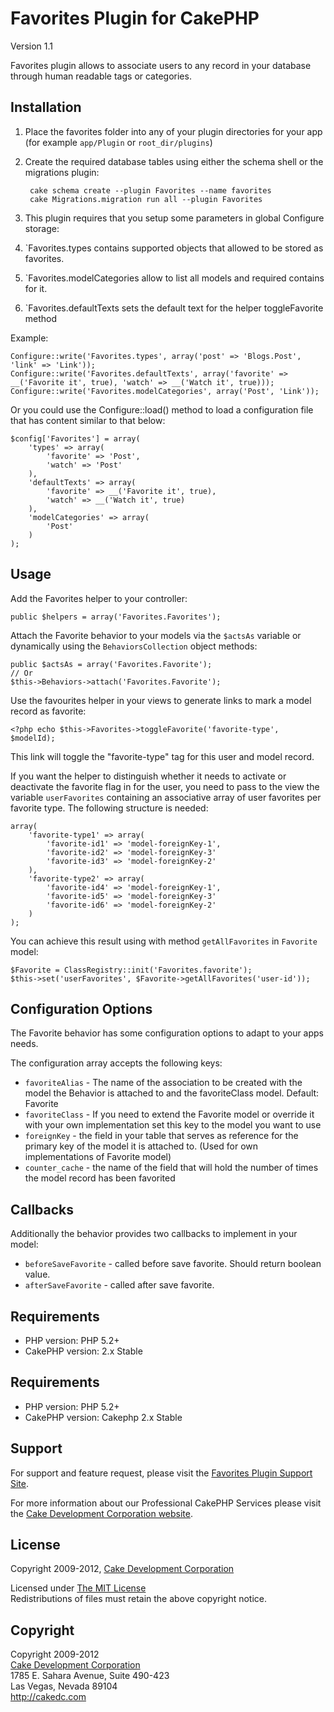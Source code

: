 # Favorites Plugin for CakePHP #

Version 1.1

Favorites plugin allows to associate users to any record in your database through human readable tags or categories.

## Installation ##

1. Place the favorites folder into any of your plugin directories for your app (for example `app/Plugin` or `root_dir/plugins`)
2. Create the required database tables using either the schema shell or the migrations plugin:

		cake schema create --plugin Favorites --name favorites
		cake Migrations.migration run all --plugin Favorites

3. This plugin requires that you setup some parameters in global Configure storage:
 1. `Favorites.types contains supported objects that allowed to be stored as favorites.
 2. `Favorites.modelCategories allow to list all models and required contains for it.
 3. `Favorites.defaultTexts sets the default text for the helper toggleFavorite method

Example:

	Configure::write('Favorites.types', array('post' => 'Blogs.Post', 'link' => 'Link'));
	Configure::write('Favorites.defaultTexts', array('favorite' => __('Favorite it', true), 'watch' => __('Watch it', true)));
	Configure::write('Favorites.modelCategories', array('Post', 'Link'));

Or you could use the Configure::load() method to load a configuration file that has content similar to that below:

	$config['Favorites'] = array(
		'types' => array(
			'favorite' => 'Post',
			'watch' => 'Post'
		),
		'defaultTexts' => array(
			'favorite' => __('Favorite it', true),
			'watch' => __('Watch it', true)
		),
		'modelCategories' => array(
			'Post'
		)
	);

## Usage ##

Add the Favorites helper to your controller:

	public $helpers = array('Favorites.Favorites');

Attach the Favorite behavior to your models via the `$actsAs` variable or dynamically using the `BehaviorsCollection` object methods:

	public $actsAs = array('Favorites.Favorite');
	// Or
	$this->Behaviors->attach('Favorites.Favorite');

Use the favourites helper in your views to generate links to mark a model record as favorite:

	<?php echo $this->Favorites->toggleFavorite('favorite-type', $modelId);

This link will toggle the "favorite-type" tag for this user and model record.

If you want the helper to distinguish whether it needs to activate or deactivate the favorite flag in for the user, you need to pass to the view the variable `userFavorites` containing an associative array of user favorites per favorite type. The following structure is needed:

	array(
		'favorite-type1' => array(
			'favorite-id1' => 'model-foreignKey-1',
			'favorite-id2' => 'model-foreignKey-3'
			'favorite-id3' => 'model-foreignKey-2'
		),
		'favorite-type2' => array(
			'favorite-id4' => 'model-foreignKey-1',
			'favorite-id5' => 'model-foreignKey-3'
			'favorite-id6' => 'model-foreignKey-2'
		)
	);

You can achieve this result using with method `getAllFavorites` in `Favorite` model:

	$Favorite = ClassRegistry::init('Favorites.favorite');
	$this->set('userFavorites', $Favorite->getAllFavorites('user-id'));	

## Configuration Options ##

The Favorite behavior has some configuration options to adapt to your apps needs.

The configuration array accepts the following keys:

* `favoriteAlias` - The name of the association to be created with the model the Behavior is attached to and the favoriteClass model. Default: Favorite
* `favoriteClass` - If you need to extend the Favorite model or override it with your own implementation set this key to the model you want to use
* `foreignKey` - the field in your table that serves as reference for the primary key of the model it is attached to. (Used for own implementations of Favorite model)
* `counter_cache` - the name of the field that will hold the number of times the model record has been favorited

## Callbacks ##

Additionally the behavior provides two callbacks to implement in your model:

* `beforeSaveFavorite` - called before save favorite. Should return boolean value.
* `afterSaveFavorite` - called after save favorite.

## Requirements ##

* PHP version: PHP 5.2+
* CakePHP version: 2.x Stable

## Requirements ##

* PHP version: PHP 5.2+
* CakePHP version: Cakephp 2.x Stable

## Support ##

For support and feature request, please visit the [Favorites Plugin Support Site](http://cakedc.lighthouseapp.com/projects/59901-favourites-plugin/).

For more information about our Professional CakePHP Services please visit the [Cake Development Corporation website](http://cakedc.com).

## License ##

Copyright 2009-2012, [Cake Development Corporation](http://cakedc.com)

Licensed under [The MIT License](http://www.opensource.org/licenses/mit-license.php)<br/>
Redistributions of files must retain the above copyright notice.

## Copyright ###

Copyright 2009-2012<br/>
[Cake Development Corporation](http://cakedc.com)<br/>
1785 E. Sahara Avenue, Suite 490-423<br/>
Las Vegas, Nevada 89104<br/>
http://cakedc.com<br/>
